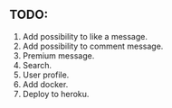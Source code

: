 TODO:
-

1. Add possibility to like a message.
2. Add possibility to comment message.
3. Premium message.
4. Search.
5. User profile.
6. Add docker.
7. Deploy to heroku.

